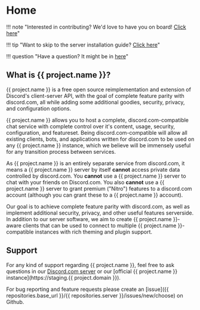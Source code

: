 # Home

!!! note "Interested in contributing? We'd love to have you on board! [Click here](contributing)"

!!! tip "Want to skip to the server installation guide? [Click here](setup/server)"

!!! question "Have a question? It might be in [here](faq.md)"

## What is {{ project.name }}?

{{ project.name }} is a free open source reimplementation and extension
of Discord's client-server API, with the goal of complete feature parity with discord.com,
all while adding some additional goodies, security, privacy, and configuration options.

{{ project.name }} allows you to host a complete, discord.com-compatible chat service
with complete control over it's content, usage, security, configuration, and featureset.
Being discord.com-compatible will allow all existing clients, bots, and applications written for
discord.com to be used on any {{ project.name }} instance, which we believe will be immensely useful
for any transition process between services.

As {{ project.name }} is an entirely separate service from discord.com, it means a {{ project.name }} server by itself **cannot**
access private data controlled by discord.com. You **cannot** use a {{ project.name }} server to chat with your friends on Discord.com.
You also **cannot** use a {{ project.name }} server to grant premium ("Nitro") features to a discord.com account (although you can grant these to a {{ project.name }} account).

Our goal is to achieve complete feature parity with discord.com, as well as
implement additional security, privacy, and other useful features serverside.
In addition to our server software, we aim to create {{ project.name }}-aware clients that can be used to connect
to multiple {{ project.name }}-compatible instances with rich theming and plugin support.

## Support

For any kind of support regarding {{ project.name }}, feel free to ask questions in our [Discord.com server](https://discord.gg/Ms5Ev7S6bF)
or our [official {{ project.name }} instance](https://staging.{{ project.domain }}).

For bug reporting and feature requests please create an [issue]({{ repositories.base_url }}/{{ repositories.server }}/issues/new/choose) on Github.
